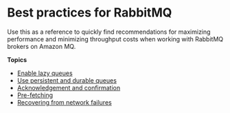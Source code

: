 # Best practices for RabbitMQ<a name="best-practices-rabbitmq"></a>

Use this as a reference to quickly find recommendations for maximizing performance and minimizing throughput costs when working with RabbitMQ brokers on Amazon MQ\.

**Topics**
+ [Enable lazy queues](best-practices-rabbitmq-lazy-queues.md)
+ [Use persistent and durable queues](best-practices-rabbitmq-persistent-durable.md)
+ [Acknowledgement and confirmation](best-practices-rabbitmq-channels.md)
+ [Pre\-fetching](best-practices-rabbitmq-prefetch.md)
+ [Recovering from network failures](best-practices-rabbitmq-connection-recovery.md)